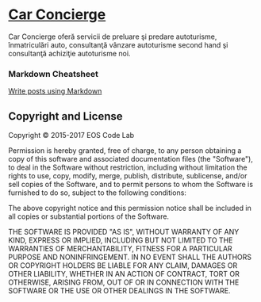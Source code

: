 # [Car Concierge](http://carconcierge.ro/)

Car Concierge oferă servicii de preluare şi predare autoturisme, înmatriculări auto, consultanţă vânzare autoturisme second hand şi consultanţă achiziţie autoturisme noi.

### Markdown Cheatsheet
[Write posts using Markdown](https://github.com/adam-p/markdown-here/wiki/Markdown-Cheatsheet#headers)

## Copyright and License

Copyright © 2015-2017 EOS Code Lab

Permission is hereby granted, free of charge, to any person obtaining a copy
of this software and associated documentation files (the "Software"), to deal
in the Software without restriction, including without limitation the rights
to use, copy, modify, merge, publish, distribute, sublicense, and/or sell
copies of the Software, and to permit persons to whom the Software is
furnished to do so, subject to the following conditions:

The above copyright notice and this permission notice shall be included in all
copies or substantial portions of the Software.

THE SOFTWARE IS PROVIDED "AS IS", WITHOUT WARRANTY OF ANY KIND, EXPRESS OR
IMPLIED, INCLUDING BUT NOT LIMITED TO THE WARRANTIES OF MERCHANTABILITY,
FITNESS FOR A PARTICULAR PURPOSE AND NONINFRINGEMENT. IN NO EVENT SHALL THE
AUTHORS OR COPYRIGHT HOLDERS BE LIABLE FOR ANY CLAIM, DAMAGES OR OTHER
LIABILITY, WHETHER IN AN ACTION OF CONTRACT, TORT OR OTHERWISE, ARISING FROM,
OUT OF OR IN CONNECTION WITH THE SOFTWARE OR THE USE OR OTHER DEALINGS IN THE
SOFTWARE.
